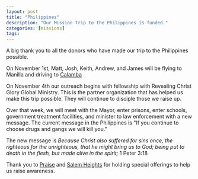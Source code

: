 ```yaml
---
layout: post
title: "Philippines"
description: "Our Mission Trip to the Philippines is funded."
categories: [missions]
tags:
---
```


A big thank you to all the donors who have made our trip to the Philippines
possible.

On November 1st, Matt, Josh, Keith, Andrew, and James will be flying to
Manilla and driving to [Calamba](https://en.wikipedia.org/wiki/Calamba,_Laguna)

On November 4th our outreach begins with fellowship with Revealing Christ Glory
Global Ministry.  This is the partner organization that has helped us make this
trip possible.  They will continue to disciple those we raise up.

Over that week, we will meet with the Mayor, enter prisons, enter schools,
government treatment facilities, and minister to law enforcement with a new
message.  The current message in the Philippines is "If you continue to choose
drugs and gangs we will kill you."  

The new message is *Because Christ also suffered for sins once, the righteous
for the unrighteous, that he might bring us to God; being put to death in the
flesh, but made alive in the spirit;* 1 Peter 3:18

Thank you to [Praise](praiseonline.net) and [Salem Heights](http://salemheightschurch.org)
for holding special offerings to help us raise awareness.
